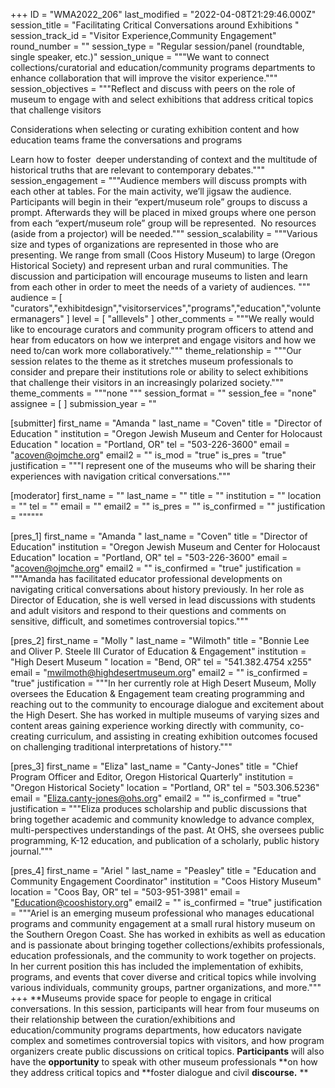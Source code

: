 +++
ID = "WMA2022_206"
last_modified = "2022-04-08T21:29:46.000Z"
session_title = "Facilitating Critical Conversations around Exhibitions "
session_track_id = "Visitor Experience,Community Engagement"
round_number = ""
session_type = "Regular session/panel (roundtable, single speaker, etc.)"
session_unique = """We want to connect collections/curatorial and education/community programs departments to enhance collaboration that will improve the visitor experience."""
session_objectives = """Reflect and discuss with peers on the role of museum to engage with and select exhibitions that address critical topics that challenge visitors

Considerations when selecting or curating exhibition content and how education teams frame the conversations and programs

Learn how to foster  deeper understanding of context and the multitude of historical truths that are relevant to contemporary debates."""
session_engagement = """Audience members will discuss prompts with each other at tables. For the main activity, we’ll jigsaw the audience. Participants will begin in their “expert/museum role” groups to discuss a prompt. Afterwards they will be placed in mixed groups where one person from each “expert/museum role” group will be represented. 
No resources (aside from a projector) will be needed."""
session_scalability = """Various size and types of organizations are represented in those who are presenting. We range from small (Coos History Museum) to large (Oregon Historical Society) and represent urban and rural communities. The discussion and participation will encourage museums to listen and learn from each other in order to meet the needs of a variety of audiences.
"""
audience = [ "curators","exhibitdesign","visitorservices","programs","education","volunteermanagers" ]
level = [ "alllevels" ]
other_comments = """We really would like to encourage curators and community program officers to attend and hear from educators on how we interpret and engage visitors and how we need to/can work more collaboratively."""
theme_relationship = """Our session relates to the theme as it stretches museum professionals to consider and prepare their institutions role or ability to select exhibitions that challenge their visitors in an increasingly polarized society."""
theme_comments = """none
"""
session_format = ""
session_fee = "none"
assignee = [  ]
submission_year = ""

[submitter]
first_name = "Amanda "
last_name = "Coven"
title = "Director of Education "
institution = "Oregon Jewish Museum and Center for Holocaust Education "
location = "Portland, OR"
tel = "503-226-3600"
email = "acoven@ojmche.org"
email2 = ""
is_mod = "true"
is_pres = "true"
justification = """I represent one of the museums who will be sharing their experiences with navigation critical conversations."""

[moderator]
first_name = ""
last_name = ""
title = ""
institution = ""
location = ""
tel = ""
email = ""
email2 = ""
is_pres = ""
is_confirmed = ""
justification = """"""

[pres_1]
first_name = "Amanda "
last_name = "Coven"
title = "Director of Education"
institution = "Oregon Jewish Museum and Center for Holocaust Education"
location = "Portland, OR"
tel = "503-226-3600"
email = "acoven@ojmche.org"
email2 = ""
is_confirmed = "true"
justification = """Amanda has facilitated educator professional developments on navigating critical conversations about history previously. In her role as Director of Education, she is well versed in lead discussions with students and adult visitors and respond to their questions and comments on sensitive, difficult, and sometimes controversial topics."""

[pres_2]
first_name = "Molly "
last_name = "Wilmoth"
title = "Bonnie Lee and Oliver P. Steele III Curator of Education & Engagement"
institution = "High Desert Museum "
location = "Bend, OR"
tel = "541.382.4754 x255"
email = "mwilmoth@highdesertmuseum.org"
email2 = ""
is_confirmed = "true"
justification = """In her currently role at High Desert Museum, Molly oversees the Education & Engagement team creating programming and reaching out to the community to encourage dialogue and excitement about the High Desert. She has worked in multiple museums of varying sizes and content areas gaining experience working directly with community, co-creating curriculum, and assisting in creating exhibition outcomes focused on challenging traditional interpretations of history."""

[pres_3]
first_name = "Eliza"
last_name = "Canty-Jones"
title = "Chief Program Officer and Editor, Oregon Historical Quarterly"
institution = "Oregon Historical Society"
location = "Portland, OR"
tel = "503.306.5236"
email = "Eliza.canty-jones@ohs.org"
email2 = ""
is_confirmed = "true"
justification = """Eliza produces scholarship and public discussions that bring together academic and community knowledge to advance complex, multi-perspectives understandings of the past. At OHS, she oversees public programming, K-12 education, and publication of a scholarly, public history journal."""

[pres_4]
first_name = "Ariel "
last_name = "Peasley"
title = "Education and Community Engagement Coordinator"
institution = "Coos History Museum"
location = "Coos Bay, OR"
tel = "503-951-3981"
email = "Education@cooshistory.org"
email2 = ""
is_confirmed = "true"
justification = """Ariel is an emerging museum professional who manages educational programs and community engagement at a small rural history museum on the Southern Oregon Coast. She has worked in exhibits as well as education and is passionate about bringing together collections/exhibits professionals, education professionals, and the community to work together on projects. In her current position this has included the implementation of exhibits, programs, and events that cover diverse and critical topics while involving various individuals, community groups, partner organizations, and more."""
+++
**Museums provide space for people to engage in critical conversations. In this session, participants will hear from four museums on their relationship between the curation/exhibitions and education/community programs departments, how educators navigate complex and sometimes controversial topics with visitors, and how program organizers create public discussions on critical topics. **Participants** will also have the **opportunity** to speak with other museum professionals **on how they address critical topics and **foster dialogue and civil **discourse.**   **
